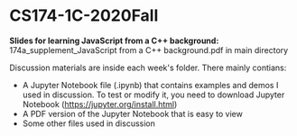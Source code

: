 # CS174-1C-2020Fall
 
 <strong> Slides for learning JavaScript from a C++ background:</strong> 174a_supplement_JavaScript from a C++ background.pdf in main directory <br/>
 
 Discussion materials are inside each week's folder. There mainly contians:
 - A Jupyter Notebook file (.ipynb) that contains examples and demos I used in discussion. To test or modify it, you need to download Jupyter Notebook (https://jupyter.org/install.html)
 - A PDF version of the Jupyter Notebook that is easy to view
 - Some other files used in discussion